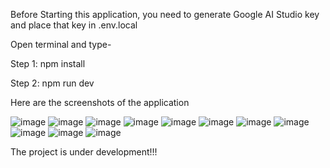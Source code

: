 Before Starting this application, you need to generate Google AI Studio key and place that key in .env.local

Open terminal and type-

Step 1: npm install

Step 2: npm run dev

Here are the screenshots of the application

![image](https://github.com/user-attachments/assets/de85ae4a-6055-4173-84fa-b0c1d049474e)
![image](https://github.com/user-attachments/assets/f7a33870-820f-4c75-8ecd-b55bb746699b)
![image](https://github.com/user-attachments/assets/3631fb01-1e79-4a79-a53e-9190ea146a54)
![image](https://github.com/user-attachments/assets/93918fed-32f8-4020-aa68-a1d621ded065)
![image](https://github.com/user-attachments/assets/c587bc84-e8dc-470d-a2af-d7aeb53ccc30)
![image](https://github.com/user-attachments/assets/b28f5c13-d81a-4387-b59f-47df66f4fc92)
![image](https://github.com/user-attachments/assets/5a23101e-6189-4879-8ef9-fc7ebbb959ea)
![image](https://github.com/user-attachments/assets/c8d2b6b8-4cda-491d-bcce-35a231147dda)
![image](https://github.com/user-attachments/assets/9ca64da2-9871-449c-b1ca-faec23a4d316)
![image](https://github.com/user-attachments/assets/aa90628f-26be-4498-9e14-3cb751ac6289)
![image](https://github.com/user-attachments/assets/9279b73d-fa4f-4806-b81f-4828da2f61fe)

The project is under development!!!
